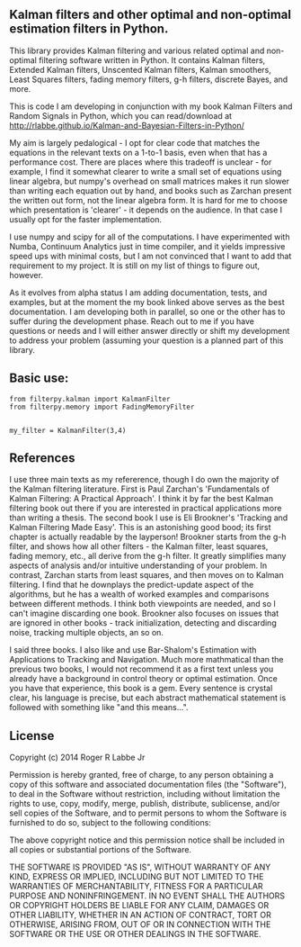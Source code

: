 Kalman filters and other optimal and non-optimal estimation filters in Python.
--

This library provides Kalman filtering and various related optimal and
non-optimal filtering software written in Python. It contains Kalman
filters, Extended Kalman filters, Unscented Kalman filters, Kalman
smoothers, Least Squares filters, fading memory filters, g-h filters,
discrete Bayes, and more. 

This is code I am developing in conjunction with my book 
Kalman Filters and Random Signals in Python, which you can read/download at
http://rlabbe.github.io/Kalman-and-Bayesian-Filters-in-Python/

My aim is largely pedalogical - I opt for clear code that matches the
equations in the relevant texts on a 1-to-1 basis, even when that has a 
performance cost. There are places where this tradeoff is unclear - 
for example, I find it somewhat clearer to write a small set of equations 
using linear algebra, but numpy's overhead on small matrices makes it 
run slower than writing each equation out by hand, and books such as
Zarchan present the written out form, not the linear algebra form. It is 
hard for me to choose which presentation is 'clearer' - it depends on the
audience. In that case I usually opt for the faster implementation. 

I use numpy and scipy for all of the computations. I have experimented
with Numba, Continuum Analytics just in time compiler, and it yields 
impressive speed ups with minimal costs, but I am not convinced that I want
to add that requirement to my project. It is still on my list of things to
figure out, however.

As it evolves from alpha status I am adding documentation, tests, and examples,
but at the moment the my book linked above serves as the best documentation. I am
developing both in parallel, so one or the other has to suffer during the
development phase.  Reach out to me if you have questions or needs and I will
either answer directly or shift my development to address your problem (assuming
your question is a planned part of this library.


Basic use:
--
```
from filterpy.kalman import KalmanFilter
from filterpy.memory import FadingMemoryFilter


my_filter = KalmanFilter(3,4)
```

References
--

I use three main texts as my refererence, though I do own the majority of
the Kalman filtering literature. First is Paul Zarchan's 'Fundamentals of
Kalman Filtering: A Practical Approach'. I think it by far the best Kalman
filtering book out there if you are interested in practical applications
more than writing a thesis. The second book I use is Eli Brookner's 'Tracking
and Kalman Filtering Made Easy'. This is an astonishing good bood; its
first chapter is actually readable by the layperson! Brookner starts from the
g-h filter, and shows how all other filters - the Kalman filter, least squares,
fading memory, etc., all derive from the g-h filter. It greatly simplifies
many aspects of analysis and/or intuitive understanding of your problem. In
contrast, Zarchan starts from least squares, and then moves on to Kalman 
filtering. I find that he downplays the predict-update aspect of the algorithms,
but he has a wealth of worked examples and comparisons between different methods.
I think both viewpoints are needed, and so I can't imagine discarding one book.
Brookner also focuses on issues that are ignored in other books - track 
initialization, detecting and discarding noise, tracking multiple objects, an
so on.

I said three books. I also like and use Bar-Shalom's Estimation with Applications
to Tracking and Navigation. Much more mathmatical than the previous two books,
I would not recommend it as a first text unless you already have a background
in control theory or optimal estimation. Once you have that experience, this book
is a gem. Every sentence is crystal clear, his language is precise, but each
abstract mathematical statement is followed with something like "and this means...".


License
--
Copyright (c) 2014 Roger R Labbe Jr

Permission is hereby granted, free of charge, to any person obtaining a copy
of this software and associated documentation files (the "Software"), to deal
in the Software without restriction, including without limitation the rights
to use, copy, modify, merge, publish, distribute, sublicense, and/or sell
copies of the Software, and to permit persons to whom the Software is
furnished to do so, subject to the following conditions:

The above copyright notice and this permission notice shall be included in
all copies or substantial portions of the Software.

THE SOFTWARE IS PROVIDED "AS IS", WITHOUT WARRANTY OF ANY KIND, EXPRESS OR
IMPLIED, INCLUDING BUT NOT LIMITED TO THE WARRANTIES OF MERCHANTABILITY,
FITNESS FOR A PARTICULAR PURPOSE AND NONINFRINGEMENT. IN NO EVENT SHALL THE
AUTHORS OR COPYRIGHT HOLDERS BE LIABLE FOR ANY CLAIM, DAMAGES OR OTHER
LIABILITY, WHETHER IN AN ACTION OF CONTRACT, TORT OR OTHERWISE, ARISING FROM,
OUT OF OR IN CONNECTION WITH THE SOFTWARE OR THE USE OR OTHER DEALINGS IN
THE SOFTWARE.
